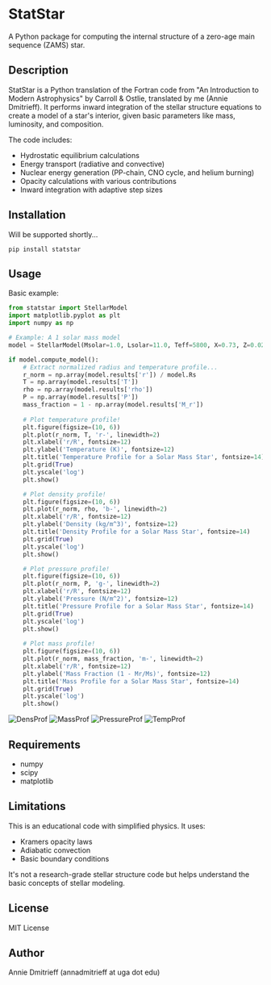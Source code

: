 # StatStar

A Python package for computing the internal structure of a zero-age main sequence (ZAMS) star.

## Description

StatStar is a Python translation of the Fortran code from "An Introduction to Modern Astrophysics" by Carroll & Ostlie, translated by me (Annie Dmitrieff). It performs inward integration of the stellar structure equations to create a model of a star's interior, given basic parameters like mass, luminosity, and composition.

The code includes:
- Hydrostatic equilibrium calculations
- Energy transport (radiative and convective)
- Nuclear energy generation (PP-chain, CNO cycle, and helium burning)
- Opacity calculations with various contributions
- Inward integration with adaptive step sizes

## Installation

Will be supported shortly...
```
pip install statstar
```

## Usage

Basic example:

```python
from statstar import StellarModel
import matplotlib.pyplot as plt
import numpy as np

# Example: A 1 solar mass model
model = StellarModel(Msolar=1.0, Lsolar=11.0, Teff=5800, X=0.73, Z=0.02)

if model.compute_model():
    # Extract normalized radius and temperature profile...
    r_norm = np.array(model.results['r']) / model.Rs
    T = np.array(model.results['T'])
    rho = np.array(model.results['rho'])
    P = np.array(model.results['P'])
    mass_fraction = 1 - np.array(model.results['M_r'])
    
    # Plot temperature profile!
    plt.figure(figsize=(10, 6))
    plt.plot(r_norm, T, 'r-', linewidth=2)
    plt.xlabel('r/R', fontsize=12)
    plt.ylabel('Temperature (K)', fontsize=12)
    plt.title('Temperature Profile for a Solar Mass Star', fontsize=14)
    plt.grid(True)
    plt.yscale('log')
    plt.show()

    # Plot density profile!
    plt.figure(figsize=(10, 6))
    plt.plot(r_norm, rho, 'b-', linewidth=2)
    plt.xlabel('r/R', fontsize=12)
    plt.ylabel('Density (kg/m^3)', fontsize=12)
    plt.title('Density Profile for a Solar Mass Star', fontsize=14)
    plt.grid(True)
    plt.yscale('log')
    plt.show()

    # Plot pressure profile!
    plt.figure(figsize=(10, 6))
    plt.plot(r_norm, P, 'g-', linewidth=2)
    plt.xlabel('r/R', fontsize=12)
    plt.ylabel('Pressure (N/m^2)', fontsize=12)
    plt.title('Pressure Profile for a Solar Mass Star', fontsize=14)
    plt.grid(True)
    plt.yscale('log')
    plt.show()
    
    # Plot mass profile!
    plt.figure(figsize=(10, 6))
    plt.plot(r_norm, mass_fraction, 'm-', linewidth=2)
    plt.xlabel('r/R', fontsize=12)
    plt.ylabel('Mass Fraction (1 - Mr/Ms)', fontsize=12)
    plt.title('Mass Profile for a Solar Mass Star', fontsize=14)
    plt.grid(True)
    plt.yscale('log')
    plt.show()
```
![DensProf](https://github.com/user-attachments/assets/7010c8c7-a6fc-40cd-a187-bf707c51c394)
![MassProf](https://github.com/user-attachments/assets/4cf5b0ad-e7dc-4473-8d55-afe90fad4b11)
![PressureProf](https://github.com/user-attachments/assets/84dace1c-b14b-45ed-bf51-9b6a637927a9)
![TempProf](https://github.com/user-attachments/assets/b9f81676-bfbf-4f37-b13e-42bc3c773ddc)

## Requirements

- numpy
- scipy
- matplotlib

## Limitations

This is an educational code with simplified physics. It uses:
- Kramers opacity laws
- Adiabatic convection
- Basic boundary conditions

It's not a research-grade stellar structure code but helps understand the basic concepts of stellar modeling.

## License

MIT License

## Author
Annie Dmitrieff (annadmitrieff at uga dot edu)
